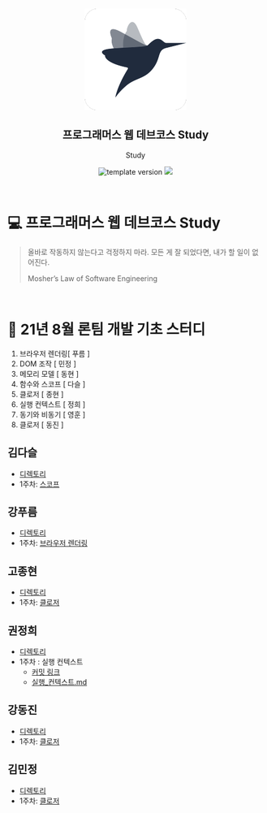 <br/>
<p align="middle" >
  <img width="200px;" src="./src/images/prgms-logo.png"/>
</p>
<h2 align="middle">프로그래머스 웹 데브코스 Study</h2>
<p align="middle">Study</p>
<p align="middle">
  <img src="https://img.shields.io/badge/version-1.0.0-blue?style=flat-square" alt="template version"/>
  <img src="https://img.shields.io/badge/language-md-md.svg?style=flat-square"/>
</p>

<br/>

# 💻 프로그래머스 웹 데브코스 Study

> 올바로 작동하지 않는다고 걱정하지 마라.
> 모든 게 잘 되었다면, 내가 할 일이 없어진다.
>
> Mosher’s Law of Software Engineering

<br/>

# 🚀 21년 8월 론팀 개발 기초 스터디

1. 브라우저 렌더링[ 푸름 ]
2. DOM 조작 [ 민정 ]
3. 메모리 모델 [ 동현 ]
4. 함수와 스코프 [ 다슬 ]
5. 클로저 [ 종현 ]
6. 실행 컨텍스트 [ 정희 ]
7. 동기와 비동기 [ 영훈 ]
8. 클로저 [ 동진 ]

## 김다슬

- [디렉토리](https://github.com/prgrms-web-devcourse/FE-August-study/tree/Week1/Ron%5DStudy/%5B1%EA%B8%B0-B%5D%20%EA%B9%80%EB%8B%A4%EC%8A%AC_1%EC%A3%BC%EC%B0%A8%20%EC%8A%A4%ED%84%B0%EB%94%94)
- 1주차: [스코프](https://github.com/prgrms-web-devcourse/FE-August-study/blob/Week1/Ron%5DStudy/%5B1%EA%B8%B0-B%5D%20%EA%B9%80%EB%8B%A4%EC%8A%AC_1%EC%A3%BC%EC%B0%A8%20%EC%8A%A4%ED%84%B0%EB%94%94/%EC%8A%A4%EC%BD%94%ED%94%84.md)

## 강푸름

- [디렉토리](https://github.com/prgrms-web-devcourse/FE-August-study/tree/Week1/Ron%5DStudy/%5B1%EA%B8%B0-A%5D%20%EA%B0%95%ED%91%B8%EB%A6%84_1%EC%A3%BC%EC%B0%A8%20%EC%8A%A4%ED%84%B0%EB%94%94)
- 1주차: [브라우저 렌더링](https://github.com/prgrms-web-devcourse/FE-August-study/blob/Week1/Ron%5DStudy/%5B1%EA%B8%B0-A%5D%20%EA%B0%95%ED%91%B8%EB%A6%84_1%EC%A3%BC%EC%B0%A8%20%EC%8A%A4%ED%84%B0%EB%94%94/%EB%B8%8C%EB%9D%BC%EC%9A%B0%EC%A0%80%EB%A0%8C%EB%8D%94%EB%A7%81.md)

## 고종현

- [디렉토리](https://github.com/prgrms-web-devcourse/FE-August-study/tree/Week1/Ron%5DStudy/%5B1%EA%B8%B0-B%5D%20%EA%B3%A0%EC%A2%85%ED%98%84_1%EC%A3%BC%EC%B0%A8%20%EC%8A%A4%ED%84%B0%EB%94%94)
- 1주차: [클로저](https://github.com/prgrms-web-devcourse/FE-August-study/blob/Week1/Ron%5DStudy/%5B1%EA%B8%B0-B%5D%20%EA%B3%A0%EC%A2%85%ED%98%84_1%EC%A3%BC%EC%B0%A8%20%EC%8A%A4%ED%84%B0%EB%94%94/%ED%81%B4%EB%A1%9C%EC%A0%80.md)

## 권정희

- [디렉토리](https://github.com/prgrms-web-devcourse/FE-August-study/tree/Week1/Ron%5DStudy/%5B1%EA%B8%B0-B%5D%EA%B6%8C%EC%A0%95%ED%9D%AC_1%EC%A3%BC%EC%B0%A8%20%EC%8A%A4%ED%84%B0%EB%94%94)
- 1주차 : 실행 컨텍스트
  <br >
  - [커밋 링크](https://github.com/prgrms-web-devcourse/FE-August-study/commit/56b88e37642af6aa07394b78c23d52228c8e1ddb)
    <br>
  - [실행\_컨텍스트.md](https://github.com/prgrms-web-devcourse/FE-August-study/blob/Week1/Ron%5DStudy/%5B1%EA%B8%B0-B%5D%EA%B6%8C%EC%A0%95%ED%9D%AC_1%EC%A3%BC%EC%B0%A8%20%EC%8A%A4%ED%84%B0%EB%94%94/%EC%8B%A4%ED%96%89_%EC%BB%A8%ED%85%8D%EC%8A%A4%ED%8A%B8.md)

## 강동진

- [디렉토리](https://github.com/prgrms-web-devcourse/FE-August-study/tree/Week1/Ron%5DStudy/%5B1기-B%5D%20강동진_1주차%20스터디)
- 1주차: [클로저](https://github.com/prgrms-web-devcourse/FE-August-study/blob/Week1/Ron%5DStudy/%5B1기-B%5D%20강동진_1주차%20스터디/1주차-클로저.md)

## 김민정

- [디렉토리](https://github.com/prgrms-web-devcourse/FE-August-study/tree/Week1/Ron%5DStudy/%5B1%EA%B8%B0-B%5D%20%EA%B9%80%EB%AF%BC%EC%A0%95_1%EC%A3%BC%EC%B0%A8%20%EC%8A%A4%ED%84%B0%EB%94%94)
- 1주차: [클로저](https://github.com/prgrms-web-devcourse/FE-August-study/blob/Week1/Ron%5DStudy/%5B1%EA%B8%B0-B%5D%20%EA%B9%80%EB%AF%BC%EC%A0%95_1%EC%A3%BC%EC%B0%A8%20%EC%8A%A4%ED%84%B0%EB%94%94/DOM%EC%A1%B0%EC%9E%91.md)
